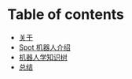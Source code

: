 # Table of contents

* [关于](README.md)
* [Spot 机器人介绍](spot-ji-qi-ren-jie-shao.md)
* [机器人学知识树](ji-qi-ren-xue-zhi-shi-shu.md)
* [总结](zong-jie.md)

